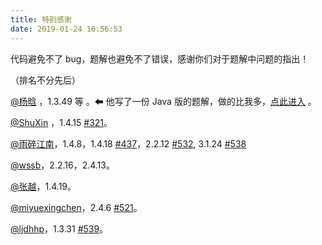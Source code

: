 ```yaml
---
title: 特别感谢
date: 2019-01-24 10:56:53
---
```


代码避免不了 bug，题解也避免不了错误，感谢你们对于题解中问题的指出！

（排名不分先后）

[@杨晗](https://github.com/YangXiaoHei) ，1.3.49 等 。⬅ 他写了一份 Java 版的题解，做的比我多，[点此进入](https://github.com/YangXiaoHei/Algorithms) 。

[@ShuXin](https://github.com/aowoWolf) ，1.4.15 [#321](https://github.com/ikesnowy/Algorithms-4th-Edition-in-Csharp/issues/321)。

[@雨碎江南](https://github.com/consoles)，1.4.8，1.4.18 [#437](https://github.com/ikesnowy/Algorithms-4th-Edition-in-Csharp/issues/437)，2.2.12 [#532](https://github.com/ikesnowy/Algorithms-4th-Edition-in-Csharp/issues/532), 3.1.24 [#538](https://github.com/ikesnowy/Algorithms-4th-Edition-in-Csharp/issues/538)

[@wssb](https://www.zhihu.com/people/wssb/activities)，2.2.16，2.4.13。

[@张越](https://www.zhihu.com/people/zyecho/activities)，1.4.19。

[@miyuexingchen](https://github.com/miyuexingchen)，2.4.6 [#521](https://github.com/ikesnowy/Algorithms-4th-Edition-in-Csharp/issues/521)。

[@ljdhhp](https://github.com/ljdhhp)，1.3.31 [#539](https://github.com/ikesnowy/Algorithms-4th-Edition-in-Csharp/issues/539)。